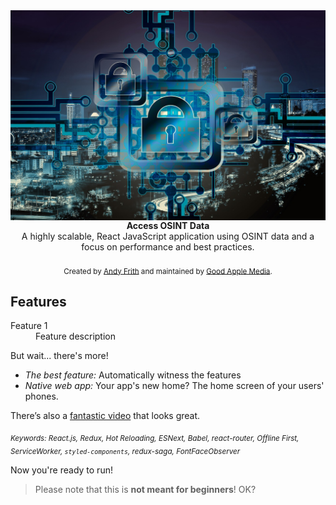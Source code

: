 <img src="https://github.com/andyfrith/osint-goodapplemedia/blob/master/banner.jpg" alt="banner" align="center" />

<br />

<div align="center"><strong>Access OSINT Data</strong></div>
<div align="center">A highly scalable, React JavaScript application using OSINT data and a focus on performance and best practices.</div>

<br />

<div align="center">
  <sub>Created by <a href="http://andyfrith.com">Andy Frith</a> and maintained by <a href="http://goodapplemedia.com">Good Apple Media</a>.</sub>
</div>

## Features

<dl>
  <dt>Feature 1</dt>
  <dd>Feature description</dd>
</dl>

But wait... there's more!

  - *The best feature:* Automatically witness the features
  - *Native web app:* Your app's new home? The home screen of your users' phones.

There’s also a <a href="#">fantastic video</a> that looks great.

<sub><i>Keywords: React.js, Redux, Hot Reloading, ESNext, Babel, react-router, Offline First, ServiceWorker, `styled-components`, redux-saga, FontFaceObserver</i></sub>

Now you're ready to run!

> Please note that this is **not meant for beginners**! OK?



